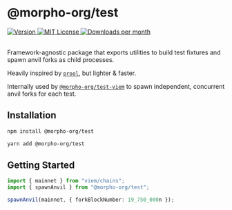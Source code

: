 # @morpho-org/test

<a href="https://www.npmjs.com/package/@morpho-org/test">
    <picture>
        <source media="(prefers-color-scheme: dark)" srcset="https://img.shields.io/npm/v/@morpho-org/test?colorA=21262d&colorB=21262d&style=flat">
        <img src="https://img.shields.io/npm/v/@morpho-org/test?colorA=f6f8fa&colorB=f6f8fa&style=flat" alt="Version">
    </picture>
</a>
<a href="https://github.com/morpho-org/test/blob/main/LICENSE">
    <picture>
        <source media="(prefers-color-scheme: dark)" srcset="https://img.shields.io/npm/l/@morpho-org/test?colorA=21262d&colorB=21262d&style=flat">
        <img src="https://img.shields.io/npm/l/@morpho-org/test?colorA=f6f8fa&colorB=f6f8fa&style=flat" alt="MIT License">
    </picture>
</a>
<a href="https://www.npmjs.com/package/@morpho-org/test">
    <picture>
        <source media="(prefers-color-scheme: dark)" srcset="https://img.shields.io/npm/dm/@morpho-org/test?colorA=21262d&colorB=21262d&style=flat">
        <img src="https://img.shields.io/npm/dm/@morpho-org/test?colorA=f6f8fa&colorB=f6f8fa&style=flat" alt="Downloads per month">
    </picture>
</a>
<br />
<br />

Framework-agnostic package that exports utilities to build test fixtures and spawn anvil forks as child processes.

Heavily inspired by [`prool`](https://github.com/wevm/prool), but lighter & faster.

Internally used by [`@morpho-org/test-viem`](../test-viem/) to spawn independent, concurrent anvil forks for each test.

## Installation

```bash
npm install @morpho-org/test
```

```bash
yarn add @morpho-org/test
```

## Getting Started

```typescript
import { mainnet } from "viem/chains";
import { spawnAnvil } from "@morpho-org/test";

spawnAnvil(mainnet, { forkBlockNumber: 19_750_000n });
```

